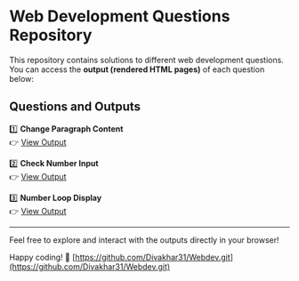 # Web Development Questions Repository

This repository contains solutions to different web development questions. You can access the **output (rendered HTML pages)** of each question below:

## Questions and Outputs

1️⃣ **Change Paragraph Content**  
👉 [View Output](https://divakhar31.github.io/Webdev/question1.html)

2️⃣ **Check Number Input**  
👉 [View Output](https://divakhar31.github.io/Webdev/question2.html) 

3️⃣ **Number Loop Display**  
👉 [View Output](https://divakhar31.github.io/Webdev/question3.html)

---

Feel free to explore and interact with the outputs directly in your browser!

Happy coding! 🚀
[https://github.com/Divakhar31/Webdev.git](https://github.com/Divakhar31/Webdev.git) 
